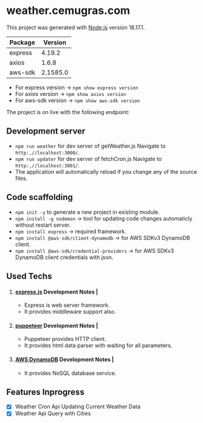 # weather.cemugras.com

This project was generated with [Node.js](https://nodejs.org/en) version 18.17.1.

| Package | Version  |
|---------|----------|
| express | 4.19.2   |
| axios   | 1.6.8    |
| aws-sdk | 2.1585.0 |

- For express version -> `npm show express version`
- For axios version -> `npm show axios version`
- For aws-sdk version -> `npm show aws-sdk version`

The project is on live with the following endpoint:

## Development server

- `npm run weather` for dev server of getWeather.js Navigate to `http:,//localhost:3000/`.
- `npm run updater` for dev server of fetchCron.js Navigate to `http:,//localhost:3001/`.
- The application will automatically reload if you change any of the source files.

## Code scaffolding

- `npm init -y` to generate a new project in existing module.
- `npm install -g nodemon` -> tool for updating code changes automaticly without restart server.
- `npm install express` -> required framework.
- `npm install @aws-sdk/client-dynamodb` -> for AWS SDKv3 DynamoDB client.
- `npm install @aws-sdk/credential-providers` -> for AWS SDKv3 DynamoDB client credentials with json.

## Used Techs

1) #### [express.js](https://expressjs.com/) Development Notes  |
    - Express is web server framework.
    - It provides middleware support also.
2) #### [puppeteer](https://pptr.dev/) Development Notes  |
    - Puppeteer provides HTTP client.
    - It provides html data parser with waiting for all parameters.
3) #### [AWS DynamoDB](https://docs.aws.amazon.com/amazondynamodb/latest/developerguide/Introduction.html) Development Notes |
    - It provides NoSQL database service.

## Features Inprogress
- [x] Weather Cron Api Updating Current Weather Data
- [x] Weather Api Query with Cities
